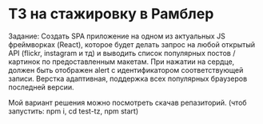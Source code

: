 # ТЗ на стажировку в Рамблер

Задание: Создать SPA приложение на одном из актуальных JS фреймворках (React), которое будет делать запрос на любой открытый API (flickr, instagram и тд) и выводить список популярных постов / картинок по предоставленным макетам. При нажатии на сердце, должен быть отображен alert с идентификатором соответствующей записи. Верстка адаптивная, поддержка всех популярных браузеров последней версии.

Мой вариант решения можно посмотреть скачав репазиторий. (чтоб запустить: npm i, cd test-tz, npm start)
